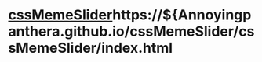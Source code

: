 # [cssMemeSlider](https://$Annoyingpanthera}.github.io/cssMemeSlider/cssMemeSlider/index.html)https://${Annoyingpanthera.github.io/cssMemeSlider/cssMemeSlider/index.html
